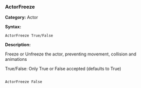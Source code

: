 ### ActorFreeze

**Category:**
Actor

**Syntax:**

```scorpionengine
ActorFreeze True/False
```

**Description:**

Freeze or Unfreeze the actor, preventing movement, collision and animations

True/False: Only True or False accepted (defaults to True)

```scorpionengine

ActorFreeze False

```
